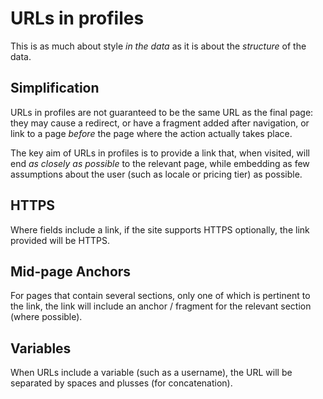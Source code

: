 # URLs in profiles

This is as much about style *in the data* as it is about the *structure* of the data.

## Simplification

URLs in profiles are not guaranteed to be the same URL as the final page: they may cause a redirect, or have a fragment added after navigation, or link to a page *before* the page where the action actually takes place.

The key aim of URLs in profiles is to provide a link that, when visited, will end *as closely as possible* to the relevant page, while embedding as few assumptions about the user (such as locale or pricing tier) as possible.

## HTTPS

Where fields include a link, if the site supports HTTPS optionally, the link provided will be HTTPS.

## Mid-page Anchors

For pages that contain several sections, only one of which is pertinent to the link, the link will include an anchor / fragment for the relevant section (where possible).

## Variables

When URLs include a variable (such as a username), the URL will be separated by spaces and plusses (for concatenation).

